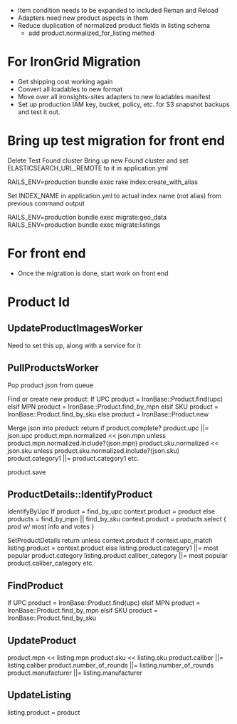 * Item condition needs to be expanded to included Reman and Reload
* Adapters need new product aspects in them
* Reduce duplication of normalized product fields in listing schema
    * add product.normalized_for_listing method

# For IronGrid Migration
 * Get shipping cost working again
 * Convert all loadables to new format
 * Move over all ironsights-sites adapters to new loadables manifest
 * Set up production IAM key, bucket, policy, etc. for S3 snapshot backups and test it out.

# Bring up test migration for front end
Delete Test Found cluster
Bring up new Found cluster and set ELASTICSEARCH_URL_REMOTE to it in application.yml

RAILS_ENV=production bundle exec rake index:create_with_alias

Set INDEX_NAME in application.yml to actual index name (not alias) from previous command output

RAILS_ENV=production bundle exec migrate:geo_data
RAILS_ENV=production bundle exec migrate:listings

# For front end
 * Once the migration is done, start work on front end

# #############################
# Product Id

## UpdateProductImagesWorker
Need to set this up, along with a service for it

## PullProductsWorker

Pop product json from queue

Find or create new product:
If UPC
    product = IronBase::Product.find(upc)
elsif MPN
    product = IronBase::Product.find_by_mpn
elsif SKU
    product = IronBase::Product.find_by_sku
else
    product = IronBase::Product.new

Merge json into product:
return if product.complete?
product.upc ||= json.upc
product.mpn.normalized << json.mpn unless product.mpn.normalized.include?(json.mpn)
product.sku.normalized << json.sku unless product.sku.normalized.include?(json.sku)
product.category1 ||= product.category1
etc.

product.save


## ProductDetails::IdentifyProduct

IdentifyByUpc
If product = find_by_upc
    context.product = product
else
    products = find_by_mpn || find_by_sku
    context.product = products.select { prod w/ most info and votes }

SetProductDetails
return unless context.product
if context.upc_match
    listing.product = context.product
else
    listing.product.category1 ||= most popular product.category
    listing.product.caliber_category ||= most popular product.caliber_category
    etc.


## FindProduct

If UPC
    product = IronBase::Product.find(upc)
elsif MPN
    product = IronBase::Product.find_by_mpn
elsif SKU
    product = IronBase::Product.find_by_sku


## UpdateProduct
product.mpn << listing.mpn
product.sku << listing.sku
product.caliber ||= listing.caliber
product.number_of_rounds ||= listing.number_of_rounds
product.manufacturer ||= listing.manufacturer


## UpdateListing
listing.product = product

